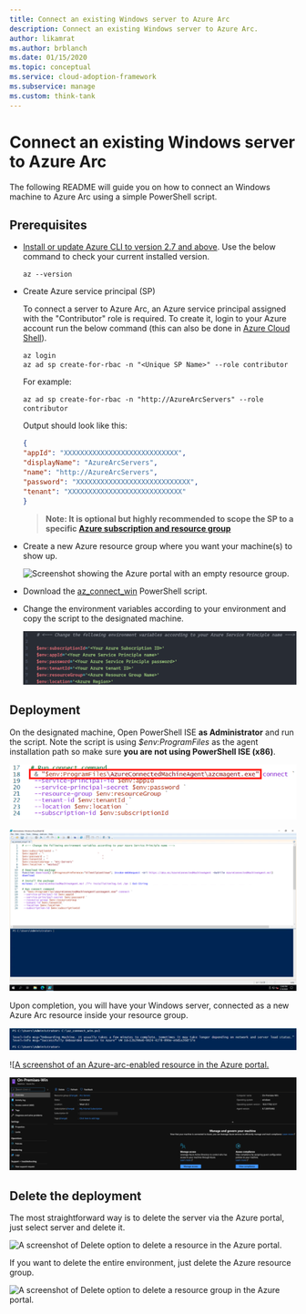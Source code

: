 ```yaml
---
title: Connect an existing Windows server to Azure Arc
description: Connect an existing Windows server to Azure Arc.
author: likamrat
ms.author: brblanch
ms.date: 01/15/2020
ms.topic: conceptual
ms.service: cloud-adoption-framework
ms.subservice: manage
ms.custom: think-tank
---
```


# Connect an existing Windows server to Azure Arc

The following README will guide you on how to connect an Windows machine to Azure Arc using a simple PowerShell script.

## Prerequisites

* [Install or update Azure CLI to version 2.7 and above](https://docs.microsoft.com/cli/azure/install-azure-cli?view=azure-cli-latest). Use the below command to check your current installed version.

  ```console
  az --version
  ```

* Create Azure service principal (SP)

    To connect a server to Azure Arc, an Azure service principal assigned with the "Contributor" role is required. To create it, login to your Azure account run the below command (this can also be done in [Azure Cloud Shell](https://shell.azure.com/)).

    ```console
    az login
    az ad sp create-for-rbac -n "<Unique SP Name>" --role contributor
    ```

    For example:

    ```console
    az ad sp create-for-rbac -n "http://AzureArcServers" --role contributor
    ```

    Output should look like this:

    ```json
    {
    "appId": "XXXXXXXXXXXXXXXXXXXXXXXXXXXX",
    "displayName": "AzureArcServers",
    "name": "http://AzureArcServers",
    "password": "XXXXXXXXXXXXXXXXXXXXXXXXXXXX",
    "tenant": "XXXXXXXXXXXXXXXXXXXXXXXXXXXX"
    }
    ```

    > **Note: It is optional but highly recommended to scope the SP to a specific [Azure subscription and resource group](https://docs.microsoft.com/cli/azure/ad/sp?view=azure-cli-latest)**

* Create a new Azure resource group where you want your machine(s) to show up.

    ![Screenshot showing the Azure portal with an empty resource group.](./img/onboard-server-win/onboard-server-win/win-resource-group.png)

* Download the [az_connect_win](https://github.com/microsoft/azure_arc/blob/main/azure_arc_servers_jumpstart/scripts/az_connect_win.ps1) PowerShell script.

* Change the environment variables according to your environment and copy the script to the designated machine.

    ![A screenshot of the the environment variables to be changed.](./img/onboard-server-win/win-variables.png)

## Deployment

On the designated machine, Open PowerShell ISE **as Administrator** and run the script. Note the script is using *$env:ProgramFiles* as the agent installation path so make sure **you are not using PowerShell ISE (x86)**.

![A screenshot of the 'azcmagent' connect command.](./img/onboard-server-win/azcmagent.png)

![A screenshot of the 'az_connect' Windows script.](./img/onboard-server-win/az-connect-win-2.png)

Upon completion, you will have your Windows server, connected as a new Azure Arc resource inside your resource group.

![A screenshot of the the 'az_connect' Windows script running.](./img/onboard-server-win/az-connect-win.png)

![[A screenshot of an Azure-arc-enabled resource in the Azure portal.](./img/onboard-server-win/win-resource.png)

![A screenshot of details from an Azure-arc-enabled resource in the Azure portal.](./img/onboard-server-win/win-resource-detail.png)

## Delete the deployment

The most straightforward way is to delete the server via the Azure portal, just select server and delete it.

![A screenshot of Delete option to delete a resource in the Azure portal.](./img/onboard-server-win/windows-delete-resource.png)

If you want to delete the entire environment, just delete the Azure resource group.

![A screenshot of Delete option to delete a resource group in the Azure portal.](./img/onboard-server-win/windows-delete-resource-group.png)
